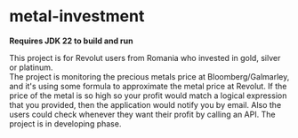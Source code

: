 # metal-investment

**Requires JDK 22 to build and run**
<div>
<div dir="auto">
<p>This project is for Revolut users from Romania who invested in gold, silver or platinum.<br />The project is monitoring the precious metals price at Bloomberg/Galmarley, and it's using some formula to approximate the metal price at Revolut. If the price of the metal is so high so your profit would match a logical expression that you provided, then the application would notify you by email. Also the users could check whenever they want their profit by calling an API. The project is in developing phase.</p>
</div>
